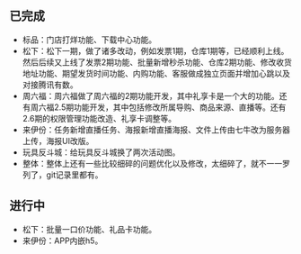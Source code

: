 ## 已完成
* 标品：门店打烊功能、下载中心功能。
* 松下：松下一期，做了诸多改动，例如发票1期，仓库1期等，已经顺利上线。然后后续又上线了发票2期功能、批量新增秒杀功能、仓库2期功能、修改收货地址功能、期望发货时间功能、内购功能、客服做成独立页面并增加心跳以及对接腾讯有数。
* 周六福：周六福做了周六福的2期功能开发，其中礼享卡是一个大的功能。还有周六福2.5期功能开发，其中包括修改所属导购、商品来源、直播等。还有2.6期的权限管理功能改造、礼享卡调整等。
* 来伊份：任务新增直播任务、海报新增直播海报、文件上传由七牛改为服务器上传，海报UI改版。
* 玩具反斗城：给玩具反斗城换了两次活动图。
* 整体：整体上还有一些比较细碎的问题优化以及修改，太细碎了，就不一一罗列了，git记录里都有。
## 进行中
* 松下：批量一口价功能、礼品卡功能。
* 来伊份：APP内嵌h5。
